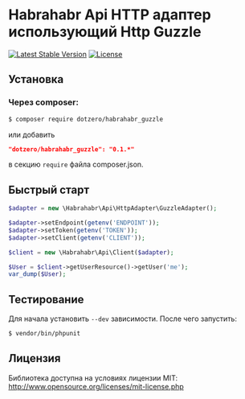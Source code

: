 # Habrahabr Api HTTP адаптер использующий Http Guzzle

[![Latest Stable Version](https://poser.pugx.org/dotzero/habrahabr_guzzle/version)](https://packagist.org/packages/dotzero/habrahabr_guzzle)
[![License](https://poser.pugx.org/dotzero/habrahabr_guzzle/license)](https://packagist.org/packages/dotzero/habrahabr_guzzle)

## Установка

### Через composer:

```bash
$ composer require dotzero/habrahabr_guzzle
```

или добавить

```json
"dotzero/habrahabr_guzzle": "0.1.*"
```

в секцию `require` файла composer.json.

## Быстрый старт

```php
$adapter = new \Habrahabr\Api\HttpAdapter\GuzzleAdapter();

$adapter->setEndpoint(getenv('ENDPOINT'));
$adapter->setToken(getenv('TOKEN'));
$adapter->setClient(getenv('CLIENT'));

$client = new \Habrahabr\Api\Client($adapter);

$User = $client->getUserResource()->getUser('me');
var_dump($User);
```

## Тестирование

Для начала установить `--dev` зависимости. После чего запустить:

```bash
$ vendor/bin/phpunit
```

## Лицензия

Библиотека доступна на условиях лицензии MIT: http://www.opensource.org/licenses/mit-license.php
